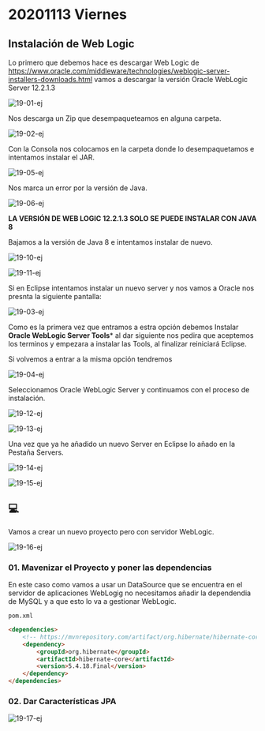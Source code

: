 # 20201113 Viernes

## Instalación de Web Logic

Lo primero que debemos hace es descargar Web Logic de https://www.oracle.com/middleware/technologies/weblogic-server-installers-downloads.html vamos a descargar la versión Oracle WebLogic Server 12.2.1.3

![19-01-ej](images/19-X-01-ej.png)

Nos descarga un Zip que desempaqueteamos en alguna carpeta.

![19-02-ej](images/19-X-02-ej.png)

Con la Consola nos colocamos en la carpeta donde lo desempaquetamos e intentamos instalar el JAR.

![19-05-ej](images/19-X-05-ej.png)

Nos marca un error por la versión de Java.

![19-06-ej](images/19-X-06-el.png)

**LA VERSIÓN DE WEB LOGIC 12.2.1.3 SOLO SE PUEDE INSTALAR CON JAVA 8** 

Bajamos a la versión de Java 8 e intentamos instalar de nuevo.

![19-10-ej](images/19-X-10-ej.png)

![19-11-ej](images/19-X-11-ej.png)

Si en Eclipse intentamos instalar un nuevo server y nos vamos a Oracle nos presnta la siguiente pantalla:

![19-03-ej](images/19-X-03-ej.png)

Como es la primera vez que entramos a estra opción debemos Instalar **Oracle WebLogic Server Tools*** al dar siguiente nos pedira que aceptemos los terminos y empezara a instalar las Tools, al finalizar reiniciará Eclipse.

Si volvemos a entrar a la misma opción tendremos 

![19-04-ej](images/19-X-04-ej.png)

Seleccionamos Oracle WebLogic Server y continuamos con el proceso de instalación.

![19-12-ej](images/19-X-12-ej.png)

![19-13-ej](images/19-X-13-ej.png)

Una vez que ya he añadido un nuevo Server en Eclipse lo añado en la Pestaña Servers.

![19-14-ej](images/19-X-14-ej.png)

![19-15-ej](images/19-X-15-ej.png)

## :computer: 

Vamos a crear un nuevo proyecto pero con servidor WebLogic.

![19-16-ej](images/19-X-16-ej.png)

### 01. Mavenizar el Proyecto y poner las dependencias

En este caso como vamos a usar un DataSource que se encuentra en el servidor de aplicaciones WebLogig no necesitamos añadir la dependendia de MySQL y a que esto lo va a gestionar WebLogic.

`pom.xml`

```html
<dependencies>
  	<!-- https://mvnrepository.com/artifact/org.hibernate/hibernate-core --> 
	<dependency>
	    <groupId>org.hibernate</groupId>
	    <artifactId>hibernate-core</artifactId>
	    <version>5.4.18.Final</version>
	</dependency>
</dependencies>
```

### 02. Dar Características JPA

![19-17-ej](images/19-17-ej.png)




